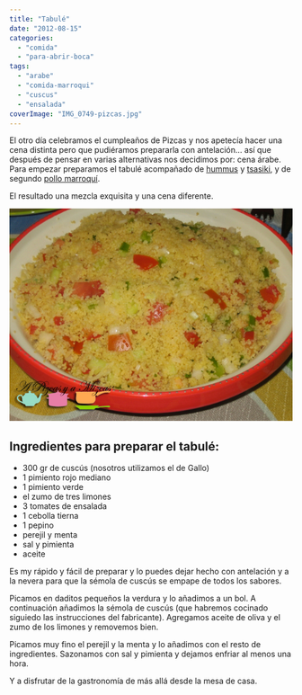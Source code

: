 ```yaml
---
title: "Tabulé"
date: "2012-08-15"
categories:
  - "comida"
  - "para-abrir-boca"
tags:
  - "arabe"
  - "comida-marroqui"
  - "cuscus"
  - "ensalada"
coverImage: "IMG_0749-pizcas.jpg"
---
```


El otro día celebramos el cumpleaños de Pizcas y nos apetecía hacer una cena distinta pero que pudiéramos prepararla con antelación... así que después de pensar en varias alternativas nos decidimos por: cena árabe. Para empezar preparamos el tabulé acompañado de [hummus](/2011/una-cena-desde-la-otra-orilla-del-mediterraneo-kebab-y-falafel-caseros) y [tsasiki](/2011/una-cena-desde-la-otra-orilla-del-mediterraneo-kebab-y-falafel-caseros), y de segundo [pollo marroquí](/pollo-marroqui-pizqueado/).

El resultado una mezcla exquisita y una cena diferente.

![tabulé](images/IMG_0749-pizcas.jpg "tabulé (pizcas)")

## Ingredientes para preparar el tabulé:

- 300 gr de cuscús (nosotros utilizamos el de Gallo)
- 1 pimiento rojo mediano
- 1 pimiento verde
- el zumo de tres limones
- 3 tomates de ensalada
- 1 cebolla tierna
- 1 pepino
- perejil y menta
- sal y pimienta
- aceite

Es my rápido y fácil de preparar y lo puedes dejar hecho con antelación y a la nevera para que la sémola de cuscús se empape de todos los sabores.

Picamos en daditos pequeños la verdura y lo añadimos a un bol. A continuación añadimos la sémola de cuscús (que habremos cocinado siguiedo las instrucciones del fabricante). Agregamos aceite de oliva y el zumo de los limones y removemos bien.

Picamos muy fino el perejil y la menta y lo añadimos con el resto de ingredientes. Sazonamos con sal y pimienta y dejamos enfriar al menos una hora.

Y a disfrutar de la gastronomía de más allá desde la mesa de casa.
